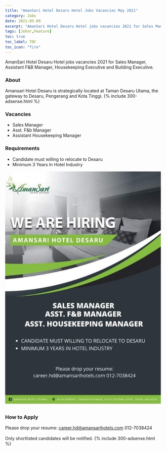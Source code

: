 ```yaml
---
title: "AmanSari Hotel Desaru Hotel Jobs Vacancies May 2021" 
category: Jobs 
date: 2021-05-09
excerpt: "AmanSari Hotel Desaru Hotel jobs vacancies 2021 for Sales Manager, Assistant F&B Manager, Assistant Housekeeping Manager" 
tags: [Johor,Feature] 
toc: true
toc_label: TOC 
toc_icon: "fire" 
--- 
```

AmanSari Hotel Desaru Hotel jobs vacancies 2021 for Sales Manager, Assistant F&B Manager, Housekeeping Executive and Building Executive.

### About
Amansari Hotel Desaru is strategically located at Taman Desaru Utama, the gateway to Desaru, Pengerang and Kota Tinggi. 
{% include 300-adsense.html %} 

### Vacancies
- Sales Manager
- Asst. F&b Manager
- Assistant Housekeeping Manager

### Requirements
* Candidate must willing to relocate to Desaru
* Minimum 3 Years In Hotel Industry

![AmanSari Hotel Desaru Hotel Jobs 2021!](/assets/images/2021-05/amansari-hotel-desaru-vacancies-may-2021.jpg "AmanSari Hotel Desaru Hotel Jobs 2021")

### How to Apply
Please drop your resume: career.hd@amansarihotels.com 012-7038424
<br/><br/>
Only shortlisted candidates will be notified.
{% include 300-adsense.html %} 